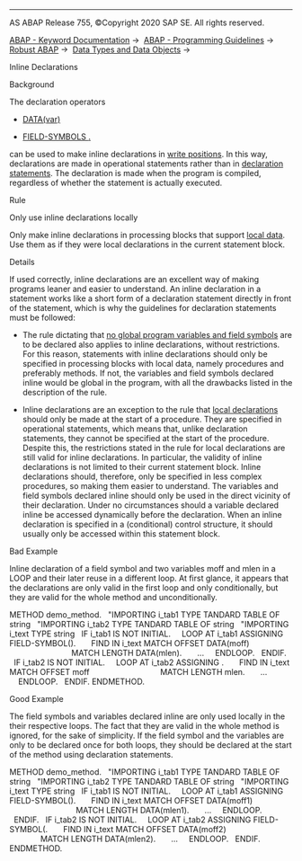   

* * *

AS ABAP Release 755, ©Copyright 2020 SAP SE. All rights reserved.

[ABAP - Keyword Documentation](javascript:call_link\('abenabap.htm'\)) →  [ABAP - Programming Guidelines](javascript:call_link\('abenabap_pgl.htm'\)) →  [Robust ABAP](javascript:call_link\('abenrobust_abap_guidl.htm'\)) →  [Data Types and Data Objects](javascript:call_link\('abendata_type_obj_guidl.htm'\)) → 

Inline Declarations

Background

The declaration operators

-   [DATA(var)](javascript:call_link\('abendata_inline.htm'\))

-   [FIELD-SYMBOLS <fs>.](javascript:call_link\('abenfield-symbol_inline.htm'\))

can be used to make inline declarations in [write positions](javascript:call_link\('abenwriting_position_glosry.htm'\) "Glossary Entry"). In this way, declarations are made in operational statements rather than in [declaration statements](javascript:call_link\('abendeclaration_statement_glosry.htm'\) "Glossary Entry"). The declaration is made when the program is compiled, regardless of whether the statement is actually executed.

Rule

Only use inline declarations locally

Only make inline declarations in processing blocks that support [local data](javascript:call_link\('abenlocal_data_glosry.htm'\) "Glossary Entry"). Use them as if they were local declarations in the current statement block.

Details

If used correctly, inline declarations are an excellent way of making programs leaner and easier to understand. An inline declaration in a statement works like a short form of a declaration statement directly in front of the statement, which is why the guidelines for declaration statements must be followed:

-   The rule dictating that [no global program variables and field symbols](javascript:call_link\('abendeclaration_variables_guidl.htm'\) "Guideline") are to be declared also applies to inline declarations, without restrictions. For this reason, statements with inline declarations should only be specified in processing blocks with local data, namely procedures and preferably methods. If not, the variables and field symbols declared inline would be global in the program, with all the drawbacks listed in the description of the rule.

-   Inline declarations are an exception to the rule that [local declarations](javascript:call_link\('abenlocal_declar_guidl.htm'\) "Guideline") should only be made at the start of a procedure. They are specified in operational statements, which means that, unlike declaration statements, they cannot be specified at the start of the procedure. Despite this, the restrictions stated in the rule for local declarations are still valid for inline declarations. In particular, the validity of inline declarations is not limited to their current statement block. Inline declarations should, therefore, only be specified in less complex procedures, so making them easier to understand. The variables and field symbols declared inline should only be used in the direct vicinity of their declaration. Under no circumstances should a variable declared inline be accessed dynamically before the declaration. When an inline declaration is specified in a (conditional) control structure, it should usually only be accessed within this statement block.

Bad Example

Inline declaration of a field symbol <pattern> and two variables moff and mlen in a LOOP and their later reuse in a different loop. At first glance, it appears that the declarations are only valid in the first loop and only conditionally, but they are valid for the whole method and unconditionally.

METHOD demo\_method.
  "IMPORTING i\_tab1 TYPE TANDARD TABLE OF string
  "IMPORTING i\_tab2 TYPE TANDARD TABLE OF string
  "IMPORTING i\_text TYPE string
  IF i\_tab1 IS NOT INITIAL.
    LOOP AT i\_tab1 ASSIGNING FIELD-SYMBOL(<pattern>).
      FIND <pattern> IN i\_text MATCH OFFSET DATA(moff)
                               MATCH LENGTH DATA(mlen).
      ...
    ENDLOOP.
  ENDIF.
  IF i\_tab2 IS NOT INITIAL.
    LOOP AT i\_tab2 ASSIGNING <pattern>.
      FIND <pattern> IN i\_text MATCH OFFSET moff
                               MATCH LENGTH mlen.
      ...
    ENDLOOP.
  ENDIF.
ENDMETHOD.

Good Example

The field symbols and variables declared inline are only used locally in the their respective loops. The fact that they are valid in the whole method is ignored, for the sake of simplicity. If the field symbol and the variables are only to be declared once for both loops, they should be declared at the start of the method using declaration statements.

METHOD demo\_method.
  "IMPORTING i\_tab1 TYPE TANDARD TABLE OF string
  "IMPORTING i\_tab2 TYPE TANDARD TABLE OF string
  "IMPORTING i\_text TYPE string
  IF i\_tab1 IS NOT INITIAL.
    LOOP AT i\_tab1 ASSIGNING FIELD-SYMBOL(<pattern1>).
      FIND <pattern1> IN i\_text MATCH OFFSET DATA(moff1)
                                MATCH LENGTH DATA(mlen1).
      ...
    ENDLOOP.
  ENDIF.
  IF i\_tab2 IS NOT INITIAL.
    LOOP AT i\_tab2 ASSIGNING FIELD-SYMBOL(<pattern2>.
      FIND <pattern2> IN i\_text MATCH OFFSET DATA(moff2)
                                MATCH LENGTH DATA(mlen2).
      ...
    ENDLOOP.
  ENDIF.
ENDMETHOD.